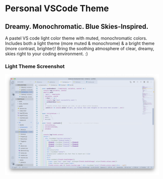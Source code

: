 # Personal VSCode Theme

## Dreamy. Monochromatic. Blue Skies-Inspired.

A pastel VS code light color theme with muted, monochromatic colors. Includes both a light theme (more muted & monochrome) & a bright theme (more contrast, brighter)! Bring the soothing atmosphere of clear, dreamy, skies right to your coding environment. :)

### Light Theme Screenshot

![enter image description here](light.png)
